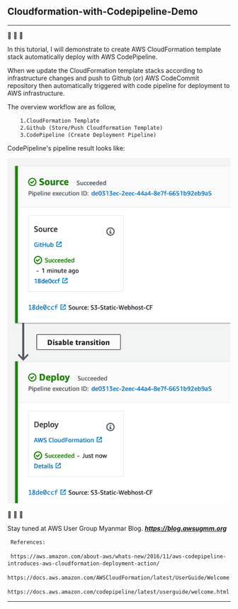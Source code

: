 ## Cloudformation-with-Codepipeline-Demo
----
:rocket: :rocket: :rocket:

In this tutorial, I will demonstrate to create AWS CloudFormation template stack automatically deploy with AWS CodePipeline.

When we update the CloudFormation template stacks according to infrastructure changes and push to Github (or) AWS CodeCommit repository then automatically triggered with code pipeline for deployment to AWS infrastructure.

The overview workflow are as follow,

``` 
    1.CloudFormation Template 
    2.Github (Store/Push Cloudformation Template)  
    3.CodePipeline (Create Deployment Pipeline)
```

CodePipeline's pipeline result looks like:

![alt text](codepipeline.png "Title")


:pencil: :pencil: :pencil:

Stay tuned at AWS User Group Myanmar Blog. ***https://blog.awsugmm.org***

```
 References: 

 https://aws.amazon.com/about-aws/whats-new/2016/11/aws-codepipeline-introduces-aws-cloudformation-deployment-action/
 https://docs.aws.amazon.com/AWSCloudFormation/latest/UserGuide/Welcome.html
 https://docs.aws.amazon.com/codepipeline/latest/userguide/welcome.html
```
----
